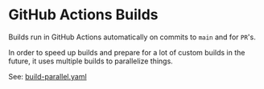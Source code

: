 
# GitHub Actions Builds
Builds run in GitHub Actions automatically on commits to `main` and for `PR`'s.

In order to speed up builds and prepare for a lot of custom builds in the future, it uses multiple builds to parallelize things.

See: [build-parallel.yaml](../.github/workflows/build-parallel.yaml)